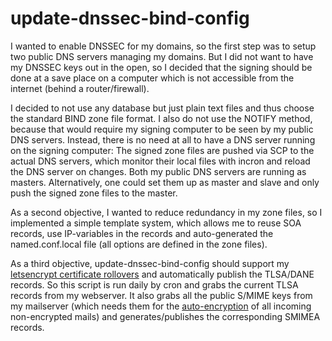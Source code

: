 # update-dnssec-bind-config #

I wanted to enable DNSSEC for my domains, so the first step was to setup two public DNS servers managing my domains. But I did not want to have my DNSSEC keys out in the open, so I decided that the signing should be done at a save place on a computer which is not accessible from the internet (behind a router/firewall).

I decided to not use any database but just plain text files and thus choose the standard BIND zone file format. I also do not use the NOTIFY method, because that would require my signing computer to be seen by my public DNS servers. Instead, there is no need at all to have a DNS server running on the signing computer: The signed zone files are pushed via SCP to the actual DNS servers, which monitor their local files with incron and reload the DNS server on changes. Both my public DNS servers are running as masters. Alternatively, one could set them up as master and slave and only push the signed zone files to the master.

As a second objective, I wanted to reduce redundancy in my zone files, so I implemented a simple template system, which allows me to reuse SOA records, use IP-variables in the records and auto-generated the named.conf.local file (all options are defined in the zone files).

As a third objective, update-dnssec-bind-config should support my [letsencrypt certificate rollovers](https://github.com/jobisoft/rollover-letsencrypt-certs) and automatically publish the TLSA/DANE records. So this script is run daily by cron and grabs the current TLSA records from my webserver. It also grabs all the public S/MIME keys from my mailserver (which needs them for the [auto-encryption](https://github.com/jobisoft/encrypt-smime) of all incoming non-encrypted mails) and generates/publishes the corresponding SMIMEA records.

